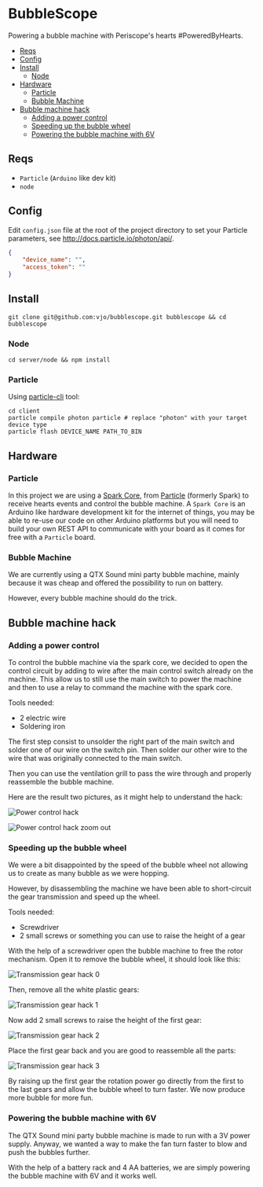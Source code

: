 # BubbleScope
Powering a bubble machine with Periscope's hearts #PoweredByHearts.

* [Reqs](#reqs)
* [Config](#config)
* [Install](#install)
    * [Node](#node)
* [Hardware](#hardware)
    * [Particle](#particle)
    * [Bubble Machine](#bubble-machine)
* [Bubble machine hack](#bubble-machine-hack)
    * [Adding a power control](#adding-a-power-control)
    * [Speeding up the bubble wheel](#speeding-up-the-bubble-wheel)
    * [Powering the bubble machine with 6V](#powering-the-bubble-machine-with-6V)

## Reqs
* `Particle` (`Arduino` like dev kit)
* `node`

## Config
Edit `config.json` file at the root of the project directory to set your Particle parameters, see http://docs.particle.io/photon/api/.

```json
{
    "device_name": "",
    "access_token": ""
}
```

## Install
```shell
git clone git@github.com:vjo/bubblescope.git bubblescope && cd bubblescope
```

### Node
```shell
cd server/node && npm install
```

### Particle
Using [particle-cli](https://github.com/spark/particle-cli) tool:
```shell
cd client
particle compile photon particle # replace "photon" with your target device type
particle flash DEVICE_NAME PATH_TO_BIN
```

## Hardware

### Particle
In this project we are using a [Spark Core](https://www.particle.io/prototype#spark-core "Spark Core"), from [Particle](https://www.particle.io "Particle.io") (formerly Spark) to receive hearts events and control the bubble machine. A `Spark Core` is an Arduino like hardware development kit for the internet of things, you may be able to re-use our code on other Arduino platforms but you will need to build your own REST API to communicate with your board as it comes for free with a `Particle` board.

### Bubble Machine
We are currently using a QTX Sound mini party bubble machine, mainly because it was cheap and offered the possibility to run on battery.

However, every bubble machine should do the trick.

## Bubble machine hack

### Adding a power control
To control the bubble machine via the spark core, we decided to open the control circuit by adding to wire after the main control switch already on the machine. This allow us to still use the main switch to power the machine and then to use a relay to command the machine with the spark core.

Tools needed:
* 2 electric wire
* Soldering iron

The first step consist to unsolder the right part of the main switch and solder one of our wire on the switch pin. Then solder our other wire to the wire that was originally connected to the main switch.

Then you can use the ventilation grill to pass the wire through and properly reassemble the bubble machine.

Here are the result two pictures, as it might help to understand the hack:

![Power control hack](https://github.com/vjo/bubblescope/blob/master/misc/power-control-hack.jpg "Power control hack")

![Power control hack zoom out](https://github.com/vjo/bubblescope/blob/master/misc/power-control-hack-zoom-out.jpg "Power control hack zoom out")

### Speeding up the bubble wheel
We were a bit disappointed by the speed of the bubble wheel not allowing us to create as many bubble as we were hopping.

However, by disassembling the machine we have been able to short-circuit the gear transmission and speed up the wheel.

Tools needed:
* Screwdriver
* 2 small screws or something you can use to raise the height of a gear

With the help of a screwdriver open the bubble machine to free the rotor mechanism. Open it to remove the bubble wheel, it should look like this:

![Transmission gear hack 0](https://github.com/vjo/bubblescope/blob/master/misc/transmission-gear-hack-0.jpg "Transmission gear hack 0")

Then, remove all the white plastic gears:

![Transmission gear hack 1](https://github.com/vjo/bubblescope/blob/master/misc/transmission-gear-hack-1.jpg "Transmission gear hack 1")

Now add 2 small screws to raise the height of the first gear:

![Transmission gear hack 2](https://github.com/vjo/bubblescope/blob/master/misc/transmission-gear-hack-2.jpg "Transmission gear hack 2")

Place the first gear back and you are good to reassemble all the parts:

![Transmission gear hack 3](https://github.com/vjo/bubblescope/blob/master/misc/transmission-gear-hack-3.jpg "Transmission gear hack 3")

By raising up the first gear the rotation power go directly from the first to the last gears and allow the bubble wheel to turn faster. We now produce more bubble for more fun.

### Powering the bubble machine with 6V
The QTX Sound mini party bubble machine is made to run with a 3V power supply. Anyway, we wanted a way to make the fan turn faster to blow and push the bubbles further.

With the help of a battery rack and 4 AA batteries, we are simply powering the bubble machine with 6V and it works well.
